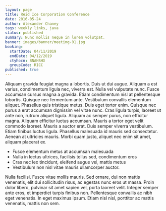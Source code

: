 ```yaml
---
layout: page
title: Reid Ice Corporation Conference
date: 2016-05-24
author: Alexander Chaney
tags: weekly links, java
status: published
summary: Nunc mollis neque in lorem volutpat.
banner: images/banner/meeting-01.jpg
booking:
  startDate: 04/11/2019
  endDate: 04/12/2019
  ctyhocn: BNAHSHX
  groupCode: RICC
published: true
---
```

Aliquam gravida feugiat magna a lobortis. Duis ut dui augue. Aliquam a est varius, condimentum ligula nec, viverra est. Nulla vel vulputate nunc. Fusce accumsan cursus magna a gravida. Etiam condimentum nisl at pellentesque lobortis. Quisque nec fermentum ante. Vestibulum convallis elementum aliquet. Phasellus quis tristique metus. Duis eget tortor enim. Quisque nec purus a erat accumsan dignissim vel vitae nunc. Cras ligula turpis, laoreet ut ante non, rutrum aliquet ligula. Aliquam ac semper purus, non efficitur magna. Aliquam efficitur luctus accumsan.
Mauris a tortor eget velit commodo laoreet. Mauris a auctor erat. Duis semper viverra vestibulum. Etiam finibus luctus ligula. Phasellus malesuada id mauris sed consectetur. Aenean at ultricies mauris. Morbi quam justo, aliquet nec enim sit amet, aliquam placerat ex.

* Fusce elementum metus at accumsan malesuada
* Nulla in lectus ultrices, facilisis tellus sed, condimentum eros
* Cras nec leo tincidunt, eleifend augue vel, mattis metus
* Vestibulum non nisl vitae mauris ullamcorper auctor.

Nulla facilisi. Fusce vitae mollis mauris. Sed ornare, dui non mattis venenatis, elit dui sollicitudin risus, ac egestas nunc eros ut massa. Proin dolor libero, pulvinar sit amet sapien vel, porta laoreet velit. Integer semper ante eros, et imperdiet turpis finibus non. Pellentesque convallis ac nibh eget venenatis. In eget maximus ipsum. Etiam nisl nisl, porttitor ac mattis venenatis, mattis non sem.
